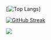 [![Top Langs](https://github-readme-stats.vercel.app/api/top-langs/?username=jshilling4&layout=compact&theme=vision-friendly-dark)]

[![GitHub Streak](http://github-readme-streak-stats.herokuapp.com?user=jshilling4&theme=dark&background=000000)](https://git.io/streak-stats)

![](https://komarev.com/ghpvc/?username=jshilling4&color=brightgreen)
